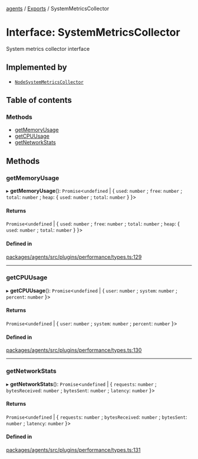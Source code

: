 <!-- 
 ⚠️  AUTO-GENERATED FILE - DO NOT EDIT MANUALLY
 This file is automatically generated by scripts/docs-generator.js
 To make changes, edit the source TypeScript files or update the generator script
-->

[agents](../../) / [Exports](../modules) / SystemMetricsCollector

# Interface: SystemMetricsCollector

System metrics collector interface

## Implemented by

- [`NodeSystemMetricsCollector`](../classes/NodeSystemMetricsCollector)

## Table of contents

### Methods

- [getMemoryUsage](SystemMetricsCollector#getmemoryusage)
- [getCPUUsage](SystemMetricsCollector#getcpuusage)
- [getNetworkStats](SystemMetricsCollector#getnetworkstats)

## Methods

### getMemoryUsage

▸ **getMemoryUsage**(): `Promise`\<`undefined` \| \{ `used`: `number` ; `free`: `number` ; `total`: `number` ; `heap`: \{ `used`: `number` ; `total`: `number`  }  }\>

#### Returns

`Promise`\<`undefined` \| \{ `used`: `number` ; `free`: `number` ; `total`: `number` ; `heap`: \{ `used`: `number` ; `total`: `number`  }  }\>

#### Defined in

[packages/agents/src/plugins/performance/types.ts:129](https://github.com/woojubb/robota/blob/c50179e56752f80ea03c64201e29ab12275152bf/packages/agents/src/plugins/performance/types.ts#L129)

___

### getCPUUsage

▸ **getCPUUsage**(): `Promise`\<`undefined` \| \{ `user`: `number` ; `system`: `number` ; `percent`: `number`  }\>

#### Returns

`Promise`\<`undefined` \| \{ `user`: `number` ; `system`: `number` ; `percent`: `number`  }\>

#### Defined in

[packages/agents/src/plugins/performance/types.ts:130](https://github.com/woojubb/robota/blob/c50179e56752f80ea03c64201e29ab12275152bf/packages/agents/src/plugins/performance/types.ts#L130)

___

### getNetworkStats

▸ **getNetworkStats**(): `Promise`\<`undefined` \| \{ `requests`: `number` ; `bytesReceived`: `number` ; `bytesSent`: `number` ; `latency`: `number`  }\>

#### Returns

`Promise`\<`undefined` \| \{ `requests`: `number` ; `bytesReceived`: `number` ; `bytesSent`: `number` ; `latency`: `number`  }\>

#### Defined in

[packages/agents/src/plugins/performance/types.ts:131](https://github.com/woojubb/robota/blob/c50179e56752f80ea03c64201e29ab12275152bf/packages/agents/src/plugins/performance/types.ts#L131)
